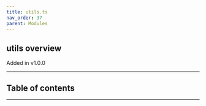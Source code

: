 ```yaml
---
title: utils.ts
nav_order: 37
parent: Modules
---
```


## utils overview

Added in v1.0.0

---

<h2 class="text-delta">Table of contents</h2>

---
